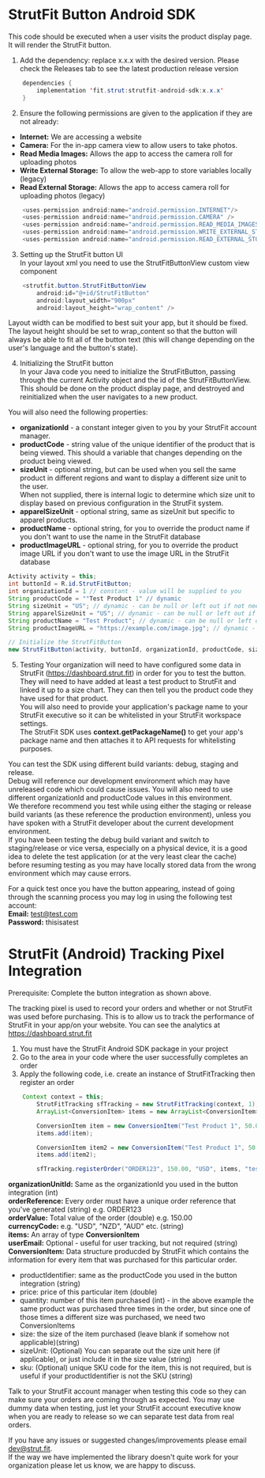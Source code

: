 # StrutFit Button Android SDK
This code should be executed when a user visits the product display page. It will render the StrutFit button.
  
1. Add the dependency: replace x.x.x with the desired version. Please check the Releases tab to see the latest production release version
```java
	dependencies {
		implementation 'fit.strut:strutfit-android-sdk:x.x.x'
	}
```

2. Ensure the following permissions are given to the application if they are not already:  
* **Internet:** We are accessing a website  
* **Camera:** For the in-app camera view to allow users to take photos.
* **Read Media Images:** Allows the app to access the camera roll for uploading photos
* **Write External Storage:** To allow the web-app to store variables locally (legacy) 
* **Read External Storage:** Allows the app to access camera roll for uploading photos (legacy) 

```java
    <uses-permission android:name="android.permission.INTERNET"/>
    <uses-permission android:name="android.permission.CAMERA" />
    <uses-permission android:name="android.permission.READ_MEDIA_IMAGES" />
    <uses-permission android:name="android.permission.WRITE_EXTERNAL_STORAGE" android:maxSdkVersion="29" />
    <uses-permission android:name="android.permission.READ_EXTERNAL_STORAGE" android:maxSdkVersion="32"/>
```

3. Setting up the StrutFit button UI  
	In your layout xml you need to use the StrutFitButtonView custom view component
```java
    <strutfit.button.StrutFitButtonView
        android:id="@+id/StrutFitButton"
        android:layout_width="900px"
        android:layout_height="wrap_content" />
```  

Layout width can be modified to best suit your app, but it should be fixed. The layout height should be set to wrap_content so that the button will always be able to fit all of the button text (this will change depending on the user's language and the button's state).
	
4. Initializing the StrutFit button  
	In your Java code you need to initialize the StrutFitButton, passing through the current Activity object and the id of the StrutFitButtonView. This should be done on the product display page, and destroyed and reinitialized when the user navigates to a new product.  

You will also need the following properties:  
* **organizationId** - a constant integer given to you by your StrutFit account manager.  
* **productCode** - string value of the unique identifier of the product that is being viewed. This should a variable that changes depending on the product being viewed.
* **sizeUnit** - optional string, but can be used when you sell the same product in different regions and want to display a different size unit to the user.\
When not supplied, there is internal logic to determine which size unit to display based on previous configuration in the StrutFit system.
* **apparelSizeUnit** - optional string, same as sizeUnit but specific to apparel products.
* **productName** - optional string, for you to override the product name if you don't want to use the name in the StrutFit database
* **productImageURL** - optional string, for you to override the product image URL if you don't want to use the image URL in the StrutFit database

```java
Activity activity = this;
int buttonId = R.id.StrutFitButton;
int organizationId = 1 // constant - value will be supplied to you
String productCode = ""Test Product 1" // dynamic
String sizeUnit = "US"; // dynamic - can be null or left out if not needed
String apparelSizeUnit = "US"; // dynamic - can be null or left out if not needed
String productName = "Test Product"; // dynamic - can be null or left out if not needed
String productImageURL = "https://example.com/image.jpg"; // dynamic - can be null or left out if not needed

// Initialize the StrutFitButton
new StrutFitButton(activity, buttonId, organizationId, productCode, sizeUnit, apparelSizeUnit, productName, productImageURL);
```
5. Testing
Your organization will need to have configured some data in StrutFit (https://dashboard.strut.fit) in order for you to test the button.\
They will need to have added at least a test product to StrutFit and linked it up to a size chart. They can then tell you the product code they have used for that product.\
You will also need to provide your application's package name to your StrutFit executive so it can be whitelisted in your StrutFit workspace settings.\
The StrutFit SDK uses **context.getPackageName()** to get your app's package name and then attaches it to API requests for whitelisting purposes.
	
You can test the SDK using different build variants: debug, staging and release.\
Debug will reference our development environment which may have unreleased code which could cause issues. You will also need to use different organizationId and productCode values in this environment.\
We therefore recommend you test while using either the staging or release build variants (as these reference the production environment), unless you have spoken with a StrutFit developer about the current development environment.\
If you have been testing the debug build variant and switch to staging/release or vice versa, especially on a physical device, it is a good idea to delete the test application (or at the very least clear the cache) before resuming testing as you may have locally stored data from the wrong environment which may cause errors.

For a quick test once you have the button appearing, instead of going through the scanning process you may log in using the following test account:   
**Email:** test@test.com    
**Password:** thisisatest    

# StrutFit (Android) Tracking Pixel Integration
Prerequisite: Complete the button integration as shown above.

The tracking pixel is used to record your orders and whether or not StrutFit was used before purchasing. This is to allow us to track the performance of StrutFit in your app/on your website.
You can see the analytics at https://dashboard.strut.fit

1. You must have the StrutFit Android SDK package in your project
2. Go to the area in your code where the user successfully completes an order
3. Apply the following code, i.e. create an instance of StrutFitTracking then register an order

```java
	Context context = this;
        StrutFitTracking sfTracking = new StrutFitTracking(context, 1); // organizationUnitId
        ArrayList<ConversionItem> items = new ArrayList<ConversionItem>();

        ConversionItem item = new ConversionItem("Test Product 1", 50.00, 1, "5 US"); // productIdentifier, price, quantity, size
        items.add(item);

        ConversionItem item2 = new ConversionItem("Test Product 1", 50.00, 2, "8", "US"); // productIdentifier, price, quantity, size, sizeUnit
        items.add(item2);

        sfTracking.registerOrder("ORDER123", 150.00, "USD", items, "test@test.com"); // orderReference, orderValue, currencyCode, items, userEmail
```
**organizationUnitId:** Same as the organizationId you used in the button integration (int)  
**orderReference:** Every order must have a unique order reference that you've generated (string) e.g. ORDER123  
**orderValue:** Total value of the order (double) e.g. 150.00  
**currencyCode:** e.g. "USD", "NZD", "AUD" etc. (string)  
**items:** An array of type **ConversionItem**  
**userEmail:** Optional - useful for user tracking, but not required (string)  
**ConversionItem:** Data structure producded by StrutFit which contains the information for every item that was purchased for this particular order.  
* productIdentifier: same as the productCode you used in the button integration (string)  
* price: price of this particular item (double)  
* quantity: number of this item purchased (int) - in the above example the same product was purchased three times in the order, but since one of those times a different size was purchased, we need two ConversionItems  
* size: the size of the item purchased (leave blank if somehow not applicable)(string)	
* sizeUnit: (Optional) You can separate out the size unit here (if applicable), or just include it in the size value (string)    
* sku: (Optional) unique SKU code for the item, this is not required, but is useful if your productIdentifier is not the SKU (string)  

Talk to your StrutFit account manager when testing this code so they can make sure your orders are coming through as expected. You may use dummy data when testing, just let your StrutFit account executive know when you are ready to release so we can separate test data from real orders.

If you have any issues or suggested changes/improvements please email dev@strut.fit.   
If the way we have implemented the library doesn't quite work for your organization please let us know, we are happy to discuss.

